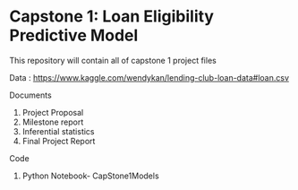 # Capstone 1: Loan Eligibility Predictive Model

This repository will contain all of capstone 1 project files

Data : https://www.kaggle.com/wendykan/lending-club-loan-data#loan.csv

Documents
  1. Project Proposal
  2. Milestone report
  3. Inferential statistics
  4. Final Project Report

Code
  1. Python Notebook- CapStone1Models
  
  

